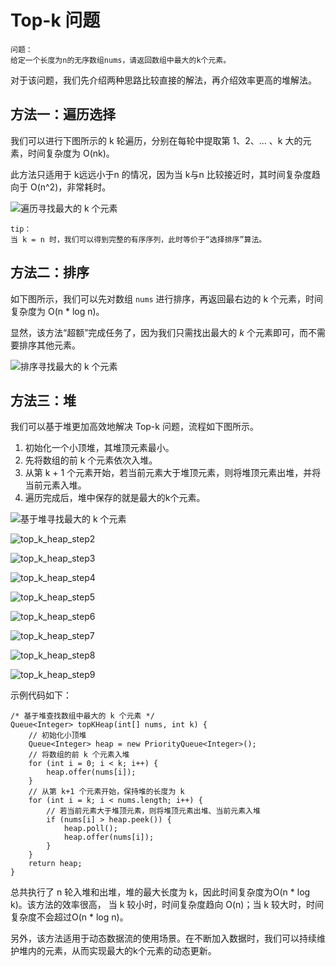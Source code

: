 # Top-k 问题

```text
问题：
给定一个长度为n的无序数组nums，请返回数组中最大的k个元素。
```

对于该问题，我们先介绍两种思路比较直接的解法，再介绍效率更高的堆解法。

## 方法一：遍历选择

我们可以进行下图所示的 k 轮遍历，分别在每轮中提取第 1、2、... 、k 大的元素，时间复杂度为 O(nk)。

此方法只适用于 k远远小于n 的情况，因为当 k与n 比较接近时，其时间复杂度趋向于 O(n^2)，非常耗时。

![遍历寻找最大的 k 个元素](img/08/03/top_k_traversal.png)

```text
tip：
当 k = n 时，我们可以得到完整的有序序列，此时等价于“选择排序”算法。
```

## 方法二：排序

如下图所示，我们可以先对数组 `nums` 进行排序，再返回最右边的 k 个元素，时间复杂度为 O(n * log n)。

显然，该方法“超额”完成任务了，因为我们只需找出最大的 $k$ 个元素即可，而不需要排序其他元素。

![排序寻找最大的 k 个元素](img/08/03/top_k_sorting.png)

## 方法三：堆

我们可以基于堆更加高效地解决 Top-k 问题，流程如下图所示。

1. 初始化一个小顶堆，其堆顶元素最小。
2. 先将数组的前 k 个元素依次入堆。
3. 从第 k + 1 个元素开始，若当前元素大于堆顶元素，则将堆顶元素出堆，并将当前元素入堆。
4. 遍历完成后，堆中保存的就是最大的k个元素。

![基于堆寻找最大的 k 个元素](img/08/03/top_k_heap_step1.png)

![top_k_heap_step2](img/08/03/top_k_heap_step2.png)

![top_k_heap_step3](img/08/03/top_k_heap_step3.png)

![top_k_heap_step4](img/08/03/top_k_heap_step4.png)

![top_k_heap_step5](img/08/03/top_k_heap_step5.png)

![top_k_heap_step6](img/08/03/top_k_heap_step6.png)

![top_k_heap_step7](img/08/03/top_k_heap_step7.png)

![top_k_heap_step8](img/08/03/top_k_heap_step8.png)

![top_k_heap_step9](img/08/03/top_k_heap_step9.png)

示例代码如下：

```text
/* 基于堆查找数组中最大的 k 个元素 */
Queue<Integer> topKHeap(int[] nums, int k) {
    // 初始化小顶堆
    Queue<Integer> heap = new PriorityQueue<Integer>();
    // 将数组的前 k 个元素入堆
    for (int i = 0; i < k; i++) {
        heap.offer(nums[i]);
    }
    // 从第 k+1 个元素开始，保持堆的长度为 k
    for (int i = k; i < nums.length; i++) {
        // 若当前元素大于堆顶元素，则将堆顶元素出堆、当前元素入堆
        if (nums[i] > heap.peek()) {
            heap.poll();
            heap.offer(nums[i]);
        }
    }
    return heap;
}
```

总共执行了 n 轮入堆和出堆，堆的最大长度为 k，因此时间复杂度为O(n * log k)。该方法的效率很高，
当 k 较小时，时间复杂度趋向 O(n)；当 k 较大时，时间复杂度不会超过O(n * log n)。

另外，该方法适用于动态数据流的使用场景。在不断加入数据时，我们可以持续维护堆内的元素，从而实现最大的k个元素的动态更新。